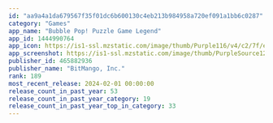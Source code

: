 ```yaml
---
id: "aa9a4a1da679567f35f01dc6b600130c4eb213b984958a720ef091a1bb6c0287"
category: "Games"
app_name: "Bubble Pop! Puzzle Game Legend"
app_id: 1444990764
app_icon: https://is1-ssl.mzstatic.com/image/thumb/Purple116/v4/c2/7f/ec/c27fecd1-0ce7-4f2f-c884-e6adf5133570/AppIcon-0-0-1x_U007emarketing-0-0-0-7-0-0-sRGB-0-0-0-GLES2_U002c0-512MB-85-220-0-0.png/1024x1024bb.png
app_screenshot: https://is1-ssl.mzstatic.com/image/thumb/PurpleSource126/v4/5f/85/5e/5f855e48-fedf-8d3b-0af1-fe673f660a5c/b4c66bfb-d2ac-4904-9f82-7e009239b6b7_2.jpg/1242x2688bb.png
publisher_id: 465882936
publisher_name: "BitMango, Inc."
rank: 189
most_recent_release: 2024-02-01 00:00:00
release_count_in_past_year: 53
release_count_in_past_year_category: 19
release_count_in_past_year_top_in_category: 33
---
```

